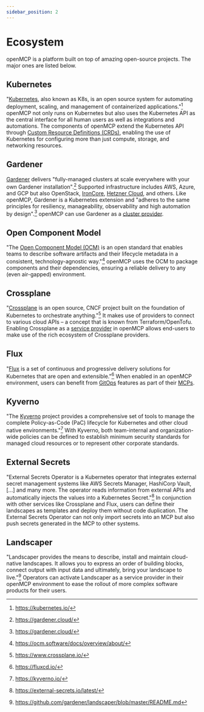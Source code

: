 ```yaml
---
sidebar_position: 2
---
```


# Ecosystem

openMCP is a platform built on top of amazing open-source projects. The major ones are listed below.

## Kubernetes

"[Kubernetes](https://kubernetes.io/), also known as K8s, is an open source system for automating deployment, scaling, and management of containerized applications."[^kubernetes] openMCP not only runs on Kubernetes but also uses the Kubernetes API as the central interface for all human users as well as integrations and automations. The components of openMCP extend the Kubernetes API through [Custom Resource Definitions (CRDs)](https://kubernetes.io/docs/concepts/extend-kubernetes/api-extension/custom-resources/), enabling the use of Kubernetes for configuring more than just compute, storage, and networking resources.

## Gardener

[Gardener](https://gardener.cloud/) delivers "fully-managed clusters at scale everywhere with your own Gardener installation".[^gardener] Supported infrastructure includes AWS, Azure, and GCP but also OpenStack, [IronCore](https://github.com/ironcore-dev/gardener-extension-provider-ironcore), [Hetzner Cloud](https://github.com/23technologies/gardener-extension-provider-hcloud), and others. Like openMCP, Gardener is a Kubernetes extension and "adheres to the same principles for resiliency, manageability, observability and high automation by design".[^gardener] openMCP can use Gardener as a [cluster provider](concepts/cluster-provider.md).

## Open Component Model

"The [Open Component Model (OCM)](https://ocm.software/) is an open standard that enables teams to describe software artifacts and their lifecycle metadata in a consistent, technology-agnostic way."[^ocm] openMCP uses the OCM to package components and their dependencies, ensuring a reliable delivery to any (even air-gapped) environment.

## Crossplane

"[Crossplane](https://www.crossplane.io/) is an open source, CNCF project built on the foundation of Kubernetes to orchestrate anything."[^crossplane] It makes use of providers to connect to various cloud APIs – a concept that is known from Terraform/OpenTofu. Enabling Crossplane as a [service provider](concepts/service-provider.md) in openMCP allows end-users to make use of the rich ecosystem of Crossplane providers.

## Flux

"[Flux](https://fluxcd.io/) is a set of continuous and progressive delivery solutions for Kubernetes that are open and extensible."[^fluxcd] When enabled in an openMCP environment, users can benefit from [GitOps](https://www.cncf.io/blog/2025/06/09/gitops-in-2025-from-old-school-updates-to-the-modern-way/) features as part of their [MCPs](concepts/managed-control-plane.md).

## Kyverno

"The [Kyverno](https://kyverno.io/) project provides a comprehensive set of tools to manage the complete Policy-as-Code (PaC) lifecycle for Kubernetes and other cloud native environments."[^kyverno] With Kyverno, both team-internal and organization-wide policies can be defined to establish minimum security standards for managed cloud resources or to represent other corporate standards.

## External Secrets

"External Secrets Operator is a Kubernetes operator that integrates external secret management systems like AWS Secrets Manager, HashiCorp Vault, [...] and many more. The operator reads information from external APIs and automatically injects the values into a Kubernetes Secret."[^externalsecrets] In conjunction with other services like Crossplane and Flux, users can define their landscapes as templates and deploy them without code duplication. The External Secrets Operator can not only import secrets into an MCP but also push secrets generated in the MCP to other systems.

## Landscaper

"Landscaper provides the means to describe, install and maintain cloud-native landscapes. It allows you to express an order of building blocks, connect output with input data and ultimately, bring your landscape to live."[^landscaper] Operators can activate Landscaper as a service provider in their openMCP environment to ease the rollout of more complex software products for their users.

[^kubernetes]: https://kubernetes.io/
[^gardener]: https://gardener.cloud/
[^ocm]: https://ocm.software/docs/overview/about/
[^crossplane]: https://www.crossplane.io/
[^fluxcd]: https://fluxcd.io/
[^kyverno]: https://kyverno.io/
[^externalsecrets]: https://external-secrets.io/latest/
[^landscaper]: https://github.com/gardener/landscaper/blob/master/README.md

